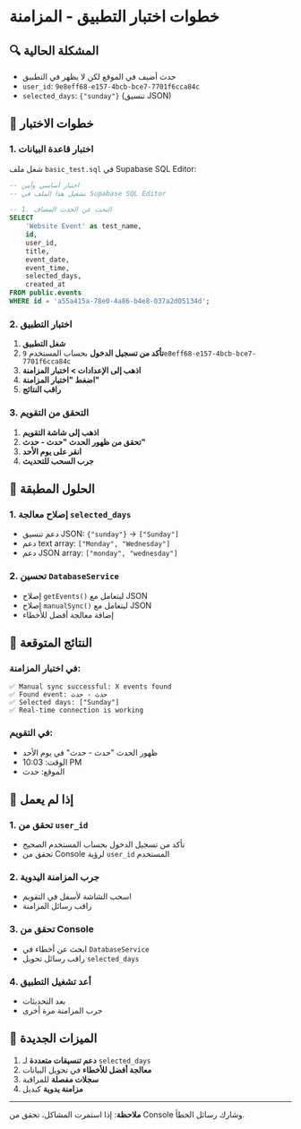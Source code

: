 # خطوات اختبار التطبيق - المزامنة

## 🔍 المشكلة الحالية
- حدث أضيف في الموقع لكن لا يظهر في التطبيق
- `user_id`: `9e8eff68-e157-4bcb-bce7-7701f6cca84c`
- `selected_days`: `{"sunday"}` (تنسيق JSON)

## 🧪 خطوات الاختبار

### 1. اختبار قاعدة البيانات
شغل ملف `basic_test.sql` في Supabase SQL Editor:

```sql
-- اختبار أساسي وآمن
-- تشغيل هذا الملف في Supabase SQL Editor

-- 1. البحث عن الحدث المضاف
SELECT 
    'Website Event' as test_name,
    id,
    user_id,
    title,
    event_date,
    event_time,
    selected_days,
    created_at
FROM public.events 
WHERE id = 'a55a415a-78e0-4a86-b4e8-037a2d05134d';
```

### 2. اختبار التطبيق
1. **شغل التطبيق**
2. **تأكد من تسجيل الدخول** بحساب المستخدم `9e8eff68-e157-4bcb-bce7-7701f6cca84c`
3. **اذهب إلى الإعدادات > اختبار المزامنة**
4. **اضغط "اختبار المزامنة"**
5. **راقب النتائج**

### 3. التحقق من التقويم
1. **اذهب إلى شاشة التقويم**
2. **تحقق من ظهور الحدث "حدث - حدث"**
3. **انقر على يوم الأحد**
4. **جرب السحب للتحديث**

## 🔧 الحلول المطبقة

### 1. إصلاح معالجة `selected_days`
- دعم تنسيق JSON: `{"sunday"}` → `["Sunday"]`
- دعم text array: `["Monday", "Wednesday"]`
- دعم JSON array: `["monday", "wednesday"]`

### 2. تحسين `DatabaseService`
- إصلاح `getEvents()` ليتعامل مع JSON
- إصلاح `manualSync()` ليتعامل مع JSON
- إضافة معالجة أفضل للأخطاء

## 🎯 النتائج المتوقعة

### في اختبار المزامنة:
```
✅ Manual sync successful: X events found
✅ Found event: حدث - حدث
✅ Selected days: ["Sunday"]
✅ Real-time connection is working
```

### في التقويم:
- ظهور الحدث "حدث - حدث" في يوم الأحد
- الوقت: 10:03 PM
- الموقع: حدث

## 🚨 إذا لم يعمل

### 1. تحقق من `user_id`
- تأكد من تسجيل الدخول بحساب المستخدم الصحيح
- تحقق من Console لرؤية `user_id` المستخدم

### 2. جرب المزامنة اليدوية
- اسحب الشاشة لأسفل في التقويم
- راقب رسائل المزامنة

### 3. تحقق من Console
- ابحث عن أخطاء في `DatabaseService`
- راقب رسائل تحويل `selected_days`

### 4. أعد تشغيل التطبيق
- بعد التحديثات
- جرب المزامنة مرة أخرى

## 📱 الميزات الجديدة

1. **دعم تنسيقات متعددة** لـ `selected_days`
2. **معالجة أفضل للأخطاء** في تحويل البيانات
3. **سجلات مفصلة** للمراقبة
4. **مزامنة يدوية** كبديل

---

**ملاحظة**: إذا استمرت المشاكل، تحقق من Console وشارك رسائل الخطأ.
